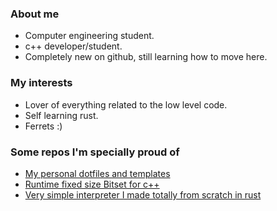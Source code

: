 ### About me
- Computer engineering student.
- c++ developer/student.
- Completely new on github, still learning how to move here.

### My interests
- Lover of everything related to the low level code.
- Self learning rust.
- Ferrets :)

### Some repos I'm specially proud of
- [My personal dotfiles and templates](https://github.com/TheLazyFerret/dots-and-templates)
- [Runtime fixed size Bitset for c++](https://github.com/TheLazyFerret/RuntimeBitset)
- [Very simple interpreter I made totally from scratch in rust](https://github.com/TheLazyFerret/interpreter-rs)
